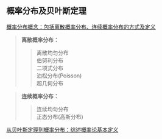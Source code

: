 概率分布及贝叶斯定理<br>
--
[概率分布概念：包括离散概率分布、连续概率分布的方式及定义](http://cbb.sjtu.edu.cn/~mywu/bi217/3.pdf)<br>
>**离散概率分布：<br>**
>>离散均匀分布<br>
伯努利分布<br>
二项式分布<br>
泊松分布(Poisson)<br>
超几何分布<br>

>**连续概率分布：<br>**
>>连续均匀分布<br>
正态分布(高斯分布)<br>


[从贝叶斯定理到概率分布：综述概率论基本定义](https://www.jiqizhixin.com/articles/2017-09-20-10)<br>

